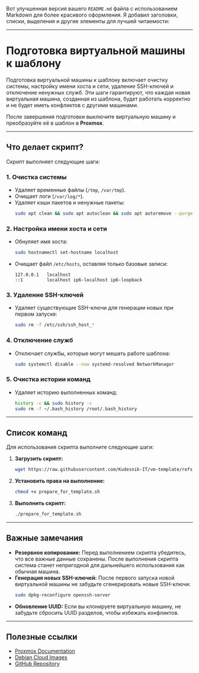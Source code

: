 Вот улучшенная версия вашего `README.md` файла с использованием Markdown для более красивого оформления. Я добавил заголовки, списки, выделения и другие элементы для лучшей читаемости:

---

# Подготовка виртуальной машины к шаблону

Подготовка виртуальной машины к шаблону включает очистку системы, настройку имени хоста и сети, удаление SSH-ключей и отключение ненужных служб. Эти шаги гарантируют, что каждая новая виртуальная машина, созданная из шаблона, будет работать корректно и не будет иметь конфликтов с другими машинами.

После завершения подготовки выключите виртуальную машину и преобразуйте её в шаблон в **Proxmox**.

---

## Что делает скрипт?

Скрипт выполняет следующие шаги:

### 1. Очистка системы
- Удаляет временные файлы (`/tmp`, `/var/tmp`).
- Очищает логи (`/var/log/*`).
- Удаляет кэши пакетов и ненужные пакеты:
  ```bash
  sudo apt clean && sudo apt autoclean && sudo apt autoremove --purge
  ```

### 2. Настройка имени хоста и сети
- Обнуляет имя хоста:
  ```bash
  sudo hostnamectl set-hostname localhost
  ```
- Очищает файл `/etc/hosts`, оставляя только базовые записи:
  ```plaintext
  127.0.0.1   localhost
  ::1         localhost ip6-localhost ip6-loopback
  ```

### 3. Удаление SSH-ключей
- Удаляет существующие SSH-ключи для генерации новых при первом запуске:
  ```bash
  sudo rm -f /etc/ssh/ssh_host_*
  ```

### 4. Отключение служб
- Отключает службы, которые могут мешать работе шаблона:
  ```bash
  sudo systemctl disable --now systemd-resolved NetworkManager
  ```

### 5. Очистка истории команд
- Удаляет историю выполненных команд:
  ```bash
  history -c && sudo history -c
  sudo rm -f ~/.bash_history /root/.bash_history
  ```

---

## Список команд

Для использования скрипта выполните следующие шаги:

1. **Загрузить скрипт:**
   ```bash
   wget https://raw.githubusercontent.com/Kudesnik-IT/vm-template/refs/heads/main/prepare_for_template.sh
   ```

2. **Установить права на выполнение:**
   ```bash
   chmod +x prepare_for_template.sh
   ```

3. **Выполнить скрипт:**
   ```bash
   ./prepare_for_template.sh
   ```

---

## Важные замечания

- **Резервное копирование:** Перед выполнением скрипта убедитесь, что все важные данные сохранены. После выполнения скрипта система станет непригодной для дальнейшего использования как обычная машина.
- **Генерация новых SSH-ключей:** После первого запуска новой виртуальной машины не забудьте сгенерировать новые SSH-ключи:
  ```bash
  sudo dpkg-reconfigure openssh-server
  ```
- **Обновление UUID:** Если вы клонируете виртуальную машину, не забудьте сбросить UUID разделов, чтобы избежать конфликтов.

---

## Полезные ссылки

- [Proxmox Documentation](https://pve.proxmox.com/wiki/Main_Page)
- [Debian Cloud Images](https://cdimage.debian.org/images/cloud/)
- [GitHub Repository](https://github.com/Kudesnik-IT/vm-template)
